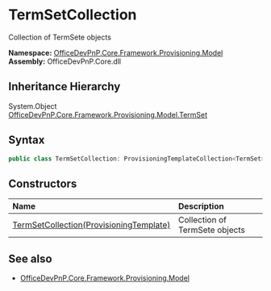 # TermSetCollection
Collection of TermSete objects  

**Namespace:** [OfficeDevPnP.Core.Framework.Provisioning.Model](OfficeDevPnP.Core.Framework.Provisioning.Model.md)  
**Assembly:** OfficeDevPnP.Core.dll  
## Inheritance Hierarchy
System.Object  
    [OfficeDevPnP.Core.Framework.Provisioning.Model.TermSet](OfficeDevPnP.Core.Framework.Provisioning.Model.TermSet.md)
## Syntax
```C#
public class TermSetCollection: ProvisioningTemplateCollection<TermSet>
```
## Constructors
|**Name**|**Description**|
|:-----|:-----|
| [TermSetCollection(ProvisioningTemplate)](OfficeDevPnP.Core.Framework.Provisioning.Model.TermSetCollection.ctor1.md) |  Collection of TermSete objects 
## See also
- [OfficeDevPnP.Core.Framework.Provisioning.Model](OfficeDevPnP.Core.Framework.Provisioning.Model.md)
